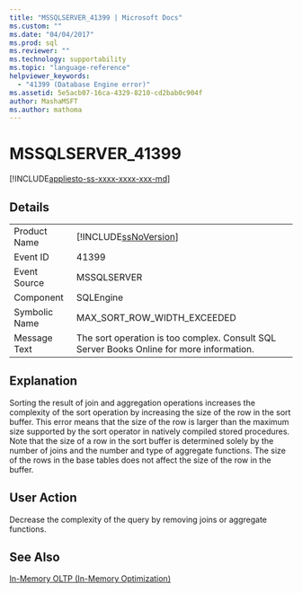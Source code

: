 ```yaml
---
title: "MSSQLSERVER_41399 | Microsoft Docs"
ms.custom: ""
ms.date: "04/04/2017"
ms.prod: sql
ms.reviewer: ""
ms.technology: supportability
ms.topic: "language-reference"
helpviewer_keywords: 
  - "41399 (Database Engine error)"
ms.assetid: 5e5acb07-16ca-4329-8210-cd2bab0c904f
author: MashaMSFT
ms.author: mathoma
---
```

# MSSQLSERVER_41399
[!INCLUDE[appliesto-ss-xxxx-xxxx-xxx-md](../../includes/appliesto-ss-xxxx-xxxx-xxx-md.md)]
  
## Details  
  
|||  
|-|-|  
|Product Name|[!INCLUDE[ssNoVersion](../../includes/ssnoversion-md.md)]|  
|Event ID|41399|  
|Event Source|MSSQLSERVER|  
|Component|SQLEngine|  
|Symbolic Name|MAX_SORT_ROW_WIDTH_EXCEEDED|  
|Message Text|The sort operation is too complex. Consult SQL Server Books Online for more information.|  
  
## Explanation  
Sorting the result of join and aggregation operations increases the complexity of the sort operation by increasing the size of the row in the sort buffer. This error means that the size of the row is larger than the maximum size supported by the sort operator in natively compiled stored procedures. Note that the size of a row in the sort buffer is determined solely by the number of joins and the number and type of aggregate functions. The size of the rows in the base tables does not affect the size of the row in the buffer.  
  
## User Action  
Decrease the complexity of the query by removing joins or aggregate functions.  
  
## See Also  
[In-Memory OLTP &#40;In-Memory Optimization&#41;](~/relational-databases/in-memory-oltp/in-memory-oltp-in-memory-optimization.md)  
  
